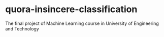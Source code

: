 # quora-insincere-classification

The final project of Machine Learning course in University of Engineering and Technology
